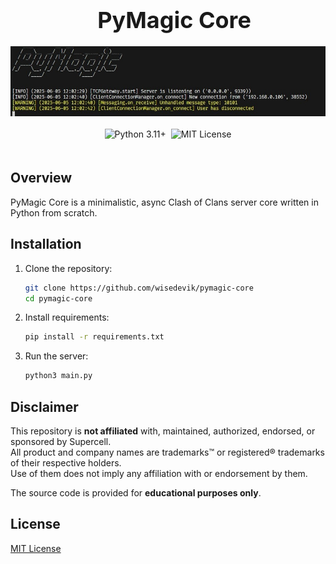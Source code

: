 <div align="center" style="max-width: 100%; overflow-x: auto; margin: 0 auto;">
  <div style="text-align: center; padding: 0 10px; width: 100%;">
    <h1 style="font-size: clamp(24px, 5vw, 36px); margin: 0 auto;">PyMagic Core</h1>
  </div>

  <div style="display: flex; justify-content: center; margin: 20px auto; width: 100%;">
    <img src="./assets/console.png" alt="Console Screenshot" style="max-width: 100%; height: auto; display: block;">
  </div>

  <div style="text-align: center; margin: 20px auto; width: 100%;">
    <div style="display: inline-flex; flex-wrap: wrap; justify-content: center; gap: 8px;">
      <img src="https://img.shields.io/badge/Python-3.11%2B-blue" alt="Python 3.11+">
      <img src="https://img.shields.io/badge/License-MIT-green" alt="MIT License">
    </div>
  </div>
</div>

## Overview

PyMagic Core is a minimalistic, async Clash of Clans server core written in Python from scratch.

## Installation

1. Clone the repository:

    ```bash
    git clone https://github.com/wisedevik/pymagic-core
    cd pymagic-core
    ```

2. Install requirements:

    ```bash
    pip install -r requirements.txt
    ```

3. Run the server:

    ```bash
    python3 main.py
    ```
## Disclaimer  
This repository is **not affiliated** with, maintained, authorized, endorsed, or sponsored by Supercell.  
All product and company names are trademarks™ or registered® trademarks of their respective holders.  
Use of them does not imply any affiliation with or endorsement by them.  

The source code is provided for **educational purposes only**.  

## License

[MIT License](https://github.com/wisedevik/pymagic-core/blob/main/LICENSE)